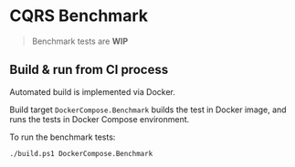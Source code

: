 # CQRS Benchmark

> Benchmark tests are **WIP**

## Build & run from CI process

Automated build is implemented via Docker.

Build target `DockerCompose.Benchmark` builds the test in Docker image,
and runs the tests in Docker Compose environment.

To run the benchmark tests:

```bash
./build.ps1 DockerCompose.Benchmark
```
